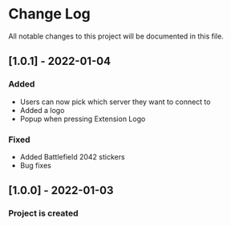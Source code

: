 # Change Log
All notable changes to this project will be documented in this file.
 
## [1.0.1] - 2022-01-04

### Added
- Users can now pick which server they want to connect to
- Added a logo
- Popup when pressing Extension Logo

### Fixed
- Added Battlefield 2042 stickers
- Bug fixes


## [1.0.0] - 2022-01-03
 
### Project is created
 
